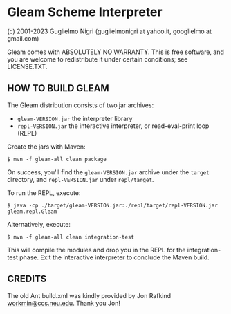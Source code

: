Gleam Scheme Interpreter
========================

(c) 2001-2023 Guglielmo Nigri
(guglielmonigri at yahoo.it, googlielmo at gmail.com)

Gleam comes with ABSOLUTELY NO WARRANTY.  This is free software, and you are
welcome to redistribute it under certain conditions; see LICENSE.TXT.

HOW TO BUILD GLEAM
------------------

The Gleam distribution consists of two jar archives:

 - `gleam-VERSION.jar` the interpreter library
 - `repl-VERSION.jar` the interactive interpreter, or read-eval-print loop (REPL)

Create the jars with Maven:

    $ mvn -f gleam-all clean package

On success, you'll find the `gleam-VERSION.jar` archive under the `target` directory, and
`repl-VERSION.jar` under `repl/target`.

To run the REPL, execute:

    $ java -cp ./target/gleam-VERSION.jar:./repl/target/repl-VERSION.jar gleam.repl.Gleam

Alternatively, execute:

    $ mvn -f gleam-all clean integration-test

This will compile the modules and drop you in the REPL for the integration-test phase.
Exit the interactive interpreter to conclude the Maven build.

CREDITS
-------

The old Ant build.xml was kindly provided by Jon Rafkind <workmin@ccs.neu.edu>.
Thank you Jon!
